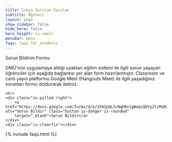 ```yaml
---
title: Sıkça Sorulan Sorular
subtitle: Öğrenci
layout: page
show_sidebar: false
hide_hero: false
hero_height: is-small
menubar: menu
faqs: faqs_for_students
---
```


<article class="message is-warning">
  <div class="message-header">
    <p>Sorun Bildirim Formu</p>
  </div>
  <div class="message-body">
    OMÜ'nün uygulamaya aldığı uzaktan eğitim sistemi ile ilgili sorun yaşayan öğrenciler için aşağıda bağlantısı yer alan form hazırlanmıştır. Classroom ve canlı yayın platformu Google Meet (Hangouts Meet) ile ilgili yaşadığınız sorunları formu doldurarak iletiniz.

    <hr>
    <div class="is-pulled-right">
        <a href="https://docs.google.com/forms/d/e/1FAIpQLScNqhRx1gWaqcQbYy2liMsD8w5nvO7ef2MBY2zFuCHNnUhIHA/viewform" alt="Sorun Bildir" class="button is-danger is-rounded"
        target="_blank">Sorun Bildir</a>
    </div>
    <div class="is-clearfix"></div>
  </div>
</article>

{% include faqs.html %}
